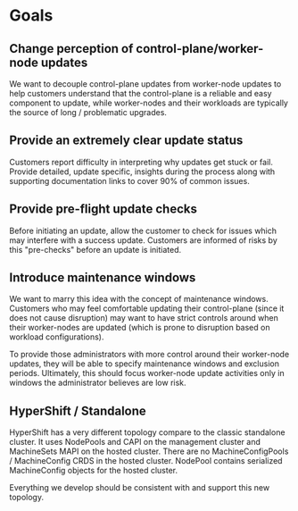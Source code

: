 # Goals

## Change perception of control-plane/worker-node updates
We want to decouple control-plane updates from worker-node updates to help customers
understand that the control-plane is a reliable and easy component to update, while 
worker-nodes and their workloads are typically the source
of long / problematic upgrades.

## Provide an extremely clear update status
Customers report difficulty in interpreting why updates get stuck or fail.
Provide detailed, update specific, insights during the process along
with supporting documentation links to cover 90% of common issues.

## Provide pre-flight update checks
Before initiating an update, allow the customer to check for issues which
may interfere with a success update. Customers are informed of risks by
this "pre-checks" before an update is initiated.

## Introduce maintenance windows
We want to marry this idea with the concept of maintenance windows. Customers who may
feel comfortable updating their control-plane (since it does not cause disruption)
may want to have strict controls around when their worker-nodes are updated (which is
prone to disruption based on workload configurations).

To provide those administrators with more control around their worker-node updates,
they will be able to specify maintenance windows and exclusion periods. Ultimately,
this should focus worker-node update activities only in windows the administrator
believes are low risk.

## HyperShift / Standalone
HyperShift has a very different topology compare to the classic standalone 
cluster. It uses NodePools and CAPI on the management cluster and 
MachineSets MAPI on the hosted cluster. There are no MachineConfigPools /
MachineConfig CRDS in the hosted cluster. NodePool contains serialized
MachineConfig objects for the hosted cluster.

Everything we develop should be consistent with and support this new topology.
